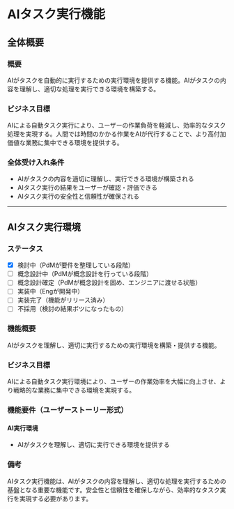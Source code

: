 # AIタスク実行機能

## 全体概要
### 概要
AIがタスクを自動的に実行するための実行環境を提供する機能。AIがタスクの内容を理解し、適切な処理を実行できる環境を構築する。

### ビジネス目標
AIによる自動タスク実行により、ユーザーの作業負荷を軽減し、効率的なタスク処理を実現する。人間では時間のかかる作業をAIが代行することで、より高付加価値な業務に集中できる環境を提供する。

### 全体受け入れ条件
- AIがタスクの内容を適切に理解し、実行できる環境が構築される
- AIタスク実行の結果をユーザーが確認・評価できる
- AIタスク実行の安全性と信頼性が確保される

---

## AIタスク実行環境

### ステータス
- [X] 検討中（PdMが要件を整理している段階）
- [ ] 概念設計中（PdMが概念設計を行っている段階）
- [ ] 概念設計確定（PdMが概念設計を固め、エンジニアに渡せる状態）
- [ ] 実装中（Engが開発中）
- [ ] 実装完了（機能がリリース済み）
- [ ] 不採用（検討の結果ボツになったもの）

### 機能概要
AIがタスクを理解し、適切に実行するための実行環境を構築・提供する機能。

### ビジネス目標
AIによる自動タスク実行環境により、ユーザーの作業効率を大幅に向上させ、より戦略的な業務に集中できる環境を実現する。

### 機能要件（ユーザーストーリー形式）
#### AI実行環境
- AIがタスクを理解し、適切に実行できる環境を提供する

### 備考
AIタスク実行機能は、AIがタスクの内容を理解し、適切な処理を実行するための基盤となる重要な機能です。安全性と信頼性を確保しながら、効率的なタスク実行を実現する必要があります。
